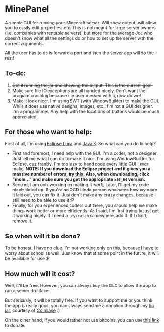 # MinePanel 
A simple GUI for running your Minecraft server. Will show output, will allow you to easily edit properties, etc.
This is not meant for large server owners (i.e. companies with rentable servers), but more for the average Joe who doesn't know what all the settings do or how to set up the server with the correct arguments.

All the user has to do is forward a port and then the server app will do the rest!

## To-do:
1. ~~Get it running the jar and showing the output. This is the current goal.~~
2. Make sure file IO exceptions are all handled nicely. Don't want the program crashing because the user messed with it, now do we?
3. Make it look nicer. I'm using SWT (with WindowBuilder) to make the GUI. While it does use native designs, images, etc., I'm not a GUI designer. I'm a programmer. Any help with the locations of buttons would be much appreciated.

## For those who want to help:
First of all, I'm using [Eclipse Luna](http://www.eclipse.org) and [Java 8](https://www.java.com/en/).
So what can you do to help?
- First and foremost, I need help with the GUI. I'm a coder, not a designer. Just tell me what I can do to make it nice. I'm using WindowBuilder for Eclipse, cuz frankly, I'm too lazy to hand code every little GUI I ever make. **NOTE: If you download the Eclipse project and it gives you a massive number of errors, try [this](http://wiki.eclipse.org/JFace#Create_the_Eclipse_SWT.2FJFace_Project). Also, when downloading, click "more..." and make sure you get the appropriate `x86_64` version.**
- Second, I am only working on making it *work*. Later, I'll get my code nicely tidied up. If you're an OCD kinda person who hates how my code it laid out, you can fix it. Just don't make any crazy changes, because I still need to be able to use it :P
- Finally, for you experienced coders out there, you should help me make things work better or more efficiently. As I said, I'm first trying to just get it working nicely. If I need a `try/catch` somewhere, add it. If I don't, remove it.

## So when will it be done?
To be honest, I have no clue. I'm not working only on this, because I have to worry about school as well. Just know that at some point in the future, it will be available for use :P

## How much will it cost?
Well, it'll be free. However, you can always buy the DLC to allow the app to run a server :trollface:

But seriously, it will be totally free. If you want to support me or you think the app is really good, you can always send me a donation through my [tip jar](https://www.coinbase.com/willeccles), courtesy of [Coinbase](https://www.coinbase.com) :)

On the other hand, if you would rather not use bitcoins, you can use [this link](https://secure2.wish.org/site/SPageServer?pagename=donate&chid=100-000) to donate.
